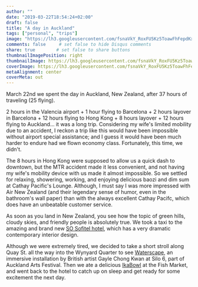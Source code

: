 ```yaml
---
author: ""
date: "2019-03-22T18:54:24+02:00"
draft: false
title: "A day in Auckland"
tags: ["personal", "trips"]
image: "https://lh3.googleusercontent.com/fsnaVkY_RoxFU5Kz5ToawFhFepdKxzbySQioJlhREOLr70U2TJbnUhMsTfELEWOnyyvxOrla2zscO_Ik4EbBZyyR8H6To8wZGEiObvvK0b6U8uNSVqhPQZuv4GcB58dJxT4h_Y9rnA4=w1920-h1080"
comments: false     # set false to hide Disqus comments
share: true        # set false to share buttons
thumbnailImagePosition: right
thumbnailImage: https://lh3.googleusercontent.com/fsnaVkY_RoxFU5Kz5ToawFhFepdKxzbySQioJlhREOLr70U2TJbnUhMsTfELEWOnyyvxOrla2zscO_Ik4EbBZyyR8H6To8wZGEiObvvK0b6U8uNSVqhPQZuv4GcB58dJxT4h_Y9rnA4=w1920-h1080
coverImage: https://lh3.googleusercontent.com/fsnaVkY_RoxFU5Kz5ToawFhFepdKxzbySQioJlhREOLr70U2TJbnUhMsTfELEWOnyyvxOrla2zscO_Ik4EbBZyyR8H6To8wZGEiObvvK0b6U8uNSVqhPQZuv4GcB58dJxT4h_Y9rnA4=w1920-h1080
metaAlignment: center
coverMeta: out
---
```


March 22nd we spent the day in Auckland, New Zealand, after 37 hours of traveling (25 flying).

<!--more-->

2 hours in the Valencia airport + 1 hour flying to Barcelona + 2 hours layover in Barcelona + 12 hours flying to Hong Kong + 8 hours layover + 12 hours flying to Auckland... it was a long trip. Considering my wife's limited mobility due to an accident, I reckon a trip like this would have been impossible without airport special assistance; and I guess it would have been much harder to endure had we flown economy class. Fortunately, this time, we didn't.

The 8 hours in Hong Kong were supposed to allow us a quick dash to downtown, but the MTR accident made it less convenient, and not having my wife's mobility device with us made it almost impossible. So we settled for relaxing, showering, working, and enjoying delicious baozi and dim sum at Cathay Pacific's Lounge. Although, I must say I was more impressed with Air New Zealand (and their legendary sense of humor, even in the bathroom's wall paper) than with the always excellent Cathay Pacifc, which does have an unbeatable customer service.

As soon as you land in New Zealand, you see how the topic of green hills, cloudy skies, and friendly people is absolutely true.
We took a taxi to the amazing and brand new [SO Sofitel hotel](https://sofitel.accorhotels.com/gb/hotel-9149-so-auckland/index.shtml), which has a very dramatic contemporary interior design.

Although we were extremely tired, we decided to take a short stroll along Quay St. all the way into the Wynyard Quarter to see [Waterscape](https://www.aucklandfestival.co.nz/events/wastescape/), an immersive installation by British artist Gayle Chong Kwan at Silo 6, part of Auckland Arts Festival. Then we ate a delicious [IkaBowl](https://ikabowl.co.nz/index.html) at the Fish Market, and went back to the hotel to catch up on sleep and get ready for some excitement the next day.

<script src="https://cdn.jsdelivr.net/npm/publicalbum@latest/dist/pa-embed-player.min.js" async></script>
<div class="pa-embed-player" style="width:100%; height:480px; display:none;"
  data-link="https://photos.app.goo.gl/sbETDD5267efn9uH9"
  data-title="56 new photos by Jorge Cortell">
  <img data-src="https://lh3.googleusercontent.com/G6ZIN4a6umYc85qdFnMkp6s8zefExPGd7Ol4DkhOWbbKc4vGIfNaMvJOrpo8RaTfKTty1YLvNw01AftQFr7MrUaIT1wJa6hhxepf-MJTc4apPwabxhqTYyKbcjovbmuEMlZLb4a4szQ=w1920-h1080" src="" alt="" />
  <img data-src="https://lh3.googleusercontent.com/9k1GClM8X1y0Q5Z95yGa2CnQKjQUft38v8cQvjO3E0EiPzNaiIPN6tDiik4zb84o1lfbrJ14tYOjTkw7GOemfItkgnqo_YLj4LdOrXNyHtQjF2dAdNMnKW90tdQRyxb0-tAcbJ-rMQk=w1920-h1080" src="" alt="" />
  <img data-src="https://lh3.googleusercontent.com/T34AZZkfL4S6-CRWI2sE7b9QEpx47urmGEAjxW1L1kj1fnbaffaaGwkPH25aXTF7ffAZPbzKPFkfNB368cdsG8NZGWdz_3RdLbXCdF3w0QZ8vw3cycH5ceKjNkfZwxgnDJvcKK-JhMk=w1920-h1080" src="" alt="" />
  <img data-src="https://lh3.googleusercontent.com/aYveMsfamNSjTiWewaJxCNKw6iH2gqBrdzHkSp7FUO-EUVM-QD2nzRFKvlxkRPLtImprRSxS634ci5VSeTl3VjnHYrMpEVtTu9RSEON3ocjVvSF9AdOslHLWiRdG7F2QtBM-YmlhV_E=w1920-h1080" src="" alt="" />
  <img data-src="https://lh3.googleusercontent.com/oFdiJG5w8Ryn_JTKy6krOQdpqdNjNRkykgqcQp2OdofGW4WGBgefkCtxf5oqa0d82LTaoFS9KvJgCxDYr4u3IKG3KuFwdOtoGTKwIFqBCDm2I6ubTImQRpCCBXkSnD9f4XgjpaXzJFo=w1920-h1080" src="" alt="" />
  <img data-src="https://lh3.googleusercontent.com/H7yFy6ujQ3BxEvVN3ZUkb6M4-5qWT-VO-jbCu1mZ8xAs_kwNJXPXrEWlKgB7x0h1X1j9hg26fcZ_3A9-GLO-A1k7jq248ar4p5u7XapYes3qPOLYQlL0AsxQZ_6XhysDrsojFzYXVKY=w1920-h1080" src="" alt="" />
  <img data-src="https://lh3.googleusercontent.com/2tw8ZbfCcKguyxY9QTu_pphMtIcMOQZen4mbgE4CnCXCcr6WVkB9PoyVpQC4uiXDhh416GkMWHtwLyHO8a-eqYgeWMOWBa5IGVnd3e41oVHoibiuobzLagILyfWHsZm0em2br1FI2UQ=w1920-h1080" src="" alt="" />
  <img data-src="https://lh3.googleusercontent.com/CfJfTBxwxkV06oUAj-mOzRvKud3ym_0uZ5eLQK8MC2Wv56URDpnNlbT3bsnsLL5BnXtkTWZAqLscwLWkDmM23YK2_wIskxMMcKGEF47yR35WthX0Ibk9ggJb2Q8n-pB6O9rXffsB0BU=w1920-h1080" src="" alt="" />
  <img data-src="https://lh3.googleusercontent.com/uf6nFebFB_4ZR42GhhScMR_bFBJ1SBACEsNSBURTaOylQvuXync-KMfnY9Q2aGWFQZ_k4hB72a7ttuDzLHcwF6ZTnP4RkgYiUgXL1aDzytRD579tmuwO2VZflZgo5sZ_6R4vsNeRq8U=w1920-h1080" src="" alt="" />
  <img data-src="https://lh3.googleusercontent.com/Nrku0TKQmlJJhassOfO5HvyQBGkFbZS0xkhuIlsUB5s_SUlC3UGm5HxPgHckD41-D6CrQxfXNv5w1GWYWpsjnwuuwAI7JqwUGnFFPAZfsbAIdE5LitdXqL5rSFuST9WJkeKgBZAO5Kc=w1920-h1080" src="" alt="" />
  <img data-src="https://lh3.googleusercontent.com/ijhJrmWC61NQsDezUyaYyiBHWMDfdn8EYhwjaZHLfwCgcUVgjXW3OOFo38qXTunFFj48jm-q_ZIwGl5nyXnTVwScZ2_yhy-dWdIRnQgWcSn6LkqaxqfP65Sewz0l2bRR56uJCPElG0I=w1920-h1080" src="" alt="" />
  <img data-src="https://lh3.googleusercontent.com/ymuT81bX2pm6Tqa2-gc_h_L8qyMR4gBnwVHd07qDuOiAnNcaxe8diYP79x8eCpWCCwCeuj0NWg3EmnBhtp04Cx2bl4a_H0i69XE2wMzMPU_cTwYItfMucCeotfsjx4mz2Cmxjkos8-M=w1920-h1080" src="" alt="" />
  <img data-src="https://lh3.googleusercontent.com/AbwxBo7R6qfgA06GM8XVUJcMW8SxVyOLWdkieOldilsCZYV9zVFTO2YLunsYH7Oe14Aef7X-Ar353U14ubYUzvvLArNOXiVgS6n6YvuS_lNJNxnOP03NBhAxaFyAQ-DMMYYGQuaZilM=w1920-h1080" src="" alt="" />
  <img data-src="https://lh3.googleusercontent.com/drPIKKXTUzbu2ACBH0XGlFRicWoBf_IAXX3kDs5pVHtNwHBQ4qJM_Ll_JPz3l4vHJ8GEnIou-LXK70OXjy4hi1U2B2xa8faPXGUiXtGnjh6mwsyrtNlMrMSBw31ha49Toa0bOKq862E=w1920-h1080" src="" alt="" />
  <img data-src="https://lh3.googleusercontent.com/q8IcMdnuYoBoqr-tjroYivRBRAaF_op8v-bA4L61Ke9PD8xipdstVxyn6fyCMrsAxEJdisbFFeQmgJ7Chjrj1iuH4gaEOtKLvxoSNxXSMRxh5Les15SaGmTkVJjcDElD2C0srEwbfI0=w1920-h1080" src="" alt="" />
  <img data-src="https://lh3.googleusercontent.com/7tjpYg5Up3hR6GcGStovnPPtPHoNRI56y5zaLt4hFcQDdR41ikTBVNPQKEo5HWp-lQ5gCDAwURSG70ZC6Q-whGajlHQ7AA7KDpoOMJh9B4ZryaYnGJB9pE26z21C_PPggniAAa8L5gc=w1920-h1080" src="" alt="" />
  <img data-src="https://lh3.googleusercontent.com/2XobgVpgLa1h-hZJASMMrtuptrF3pQgOXnzVaXV7ykk7_SiNnbW0BKLqG9yQpAylV_xdWDd8nSXGenv60TAi9szQrxVjEU3EB179PhWp5HiYWR9siceOUvJgYrrH8OqlUjRdzD-vHFs=w1920-h1080" src="" alt="" />
  <img data-src="https://lh3.googleusercontent.com/CIMb6ujElTN4Zop2T7QK1T5OEYjwAxFGBP45VAlVlQgjcI2H0r72vibM004aSVq5smSpai2fnbIu9pdm3N4vWJg3tJey_Y5L_onp4C-AnWeDbpfSic6LJJjIFBRRjQKYaTHxlyt9dEU=w1920-h1080" src="" alt="" />
  <img data-src="https://lh3.googleusercontent.com/h_F6cqbq8sFbQVytPUzLEOg3CyKUG3uWe6Ok4Woqg4kT7M-DG3jNx0EjgUn7WccFgsM5HW8nbXP6Q5r-6hgB0NO50UcjGCQm0k_PGTqUYEocJXr6rPkvkxy7ZOQsiLG9bvZOT-qaqVw=w1920-h1080" src="" alt="" />
  <img data-src="https://lh3.googleusercontent.com/PiryKDq_x1xUxjuQ5YpUCVXpore7Ka9NIEdAp4ozNQsRkmDRAjCflgZnwA1tetQ2vrrSZbTV64pKNbgTTBz-PAVdTMdqjSNlgxK76_lF3FZGYeFag3vad27UeYX8VgCY_MCoeO3uVjQ=w1920-h1080" src="" alt="" />
  <img data-src="https://lh3.googleusercontent.com/3wjzlJGc4tdKSCIBIjHprFl7Nh3EmHU9pdQJ17xSS2bJCi8yV0mEzQYg7xz77Ii3fkh2ZRFDVbnr5NxbPVluZAKop1YQAIKaCZJOTIIPbqDQDIXXUOG3dEx3w9-FUh1UhDhuKhZWYEg=w1920-h1080" src="" alt="" />
  <img data-src="https://lh3.googleusercontent.com/JYJFxwdsMDh2mZfFF6xZHCNOMSD-8RpETnaE51K7XR4NkCGyDm0rlbWcP-XQOgFA7yg-493H5-uG22PuhTgHY6nBG2dBTDZS0-GQ_pr4BfSYo9DiRf2OLRlCoN_elbe0vRjPXdghUYg=w1920-h1080" src="" alt="" />
  <img data-src="https://lh3.googleusercontent.com/fyoJZDHNUN27VmXcX-00yzS0ntxwaEoIpVLv24W34yO13wBHGyh5UX0dRcbMwmAVn6tLuUp7K2kAHr3_ExzSd03dgXGPP3l3S-HKH38b0eNToDR__dcHYjtBsxg6-Bx5CeVhrR10PSw=w1920-h1080" src="" alt="" />
  <img data-src="https://lh3.googleusercontent.com/if289rShplEx5A0825FAtp08QaWcikGIm3xn9iigpyzR9AK005Pply5tUp_iuxT7RM0ItDgTirbr68XCWSJzKuOLGoOt8nT2EpU9o5V_VkcOkzNkdPvvOfm6OQTG3xTWCQD-eA3Bt14=w1920-h1080" src="" alt="" />
  <img data-src="https://lh3.googleusercontent.com/qviaxWFkJUwTz_x9YEcNklsCMkX5Yp6IUg86sNIka6ETGJZbmEC2R4q-Odv651F04x2YNtyWDZv2PaZkJNHHFXjSrVY9fSGXtZEwcHT-YbUr1DD0645JMB49xzU7kC97BrAEOrylc5Q=w1920-h1080" src="" alt="" />
  <img data-src="https://lh3.googleusercontent.com/8L0df2OMEW2G5nSti3znmzQb8Mub_EfaEY0_bBETx1OeTtsjLtelPeXT0aFtGrtidQNq0zOJF8CyfQxBjAhM7Sv2Tq-RFrmqi7VYwVRumFV7e4Ecy9LndKtWPrIKpv4-xsow2N79VRw=w1920-h1080" src="" alt="" />
  <img data-src="https://lh3.googleusercontent.com/A-6GPuE3ZZkx9YPhkA9xnDMPWGD9-_3fJ9_cxAfHj3D9EWeuDBwYgkFFW8sJ_6U090rzFmjlOX6IPEK7GeGG2J3qQftw4sHqRxks_V8KGKv8o9rjzJVbQYJ5udEykcXwzH2uanhy9YE=w1920-h1080" src="" alt="" />
  <img data-src="https://lh3.googleusercontent.com/aD3xGAwgddDC2Os4yPJdzujatjwaU6iRrfXy6p_kgZYYUoqI3H3_4fGAon3XfacMpR7h2rPpL6zHPYb9vqtC9d4aackIORraogf8LtiaSUJLk-Rn1wrE5LPBHvkzsM_WEPsMjrgraK8=w1920-h1080" src="" alt="" />
  <img data-src="https://lh3.googleusercontent.com/PqJHB9gJJ8XEw0ienmTxUfNtk-eQWblfSTdW5MDhDv6AL_rGIAkGpylWksVJp6u1YYIiaQQ-ICd9jHKlfTQb0RPYMEGSUDzaoKJTMGztl9H158TVCjc9KMTHkxIgz_FjXTyelCcLJD4=w1920-h1080" src="" alt="" />
  <img data-src="https://lh3.googleusercontent.com/9qCOQpIKxDVBkgmTcmTSk3CtYXrdWKQhTM4EiuhM7_R5RBnyghExsh3vBmv_xQIKw55_bDNaPCcCz1jPAT-xwTnox0Gdm3TFyMAwWIsNt1JcLBvnwuaMBiRMGvGSiokIIU_HoXSkthw=w1920-h1080" src="" alt="" />
  <img data-src="https://lh3.googleusercontent.com/7mMreM5cD_XgxaGjT16Ak3x2MI-pJSVqTOVHHZ42LFAhzXHCzOoSRraa2OTSFJhwYXEdQgNy8A31n2C3sSzE8oGOElnBeCKLDjrlwwc3MSjOed_gOaSbOos3-cBVyU4RaI7dOes_QvI=w1920-h1080" src="" alt="" />
  <img data-src="https://lh3.googleusercontent.com/fW0gFObFwm2-3yZlFZ6dmKqKbs0RbE-de_6GutwlGq5zjOHVNIZY5ChbcA31EwV_8owvKvyNjHt3J5u12AgsK9pVARurZMWVrpiZL1A6qFSGSkCzamkhRs-Csvglzg0Fk5k7Zm88FiE=w1920-h1080" src="" alt="" />
  <img data-src="https://lh3.googleusercontent.com/pGbzgH9eGe869ONF1-XRfZWfxvu_hBcOBD43c2ugcO57K2HL85_IZnXxGYh4-3iAFkYm213oOmfw3xze_mxo3srUZZB2w5fheuP76S2ccc8UqIYroGiX7bXSLcjGEe3-SBw3GegPL6k=w1920-h1080" src="" alt="" />
  <img data-src="https://lh3.googleusercontent.com/tPHB_Uqykp4RVzcR_7sjEu9oPFPupURc3ytV0kKi5ME_ffYuLdq7oxwHuvZ1vWkjsNiHLl0Ud1f1wj8QsNHQRtuCYuEjAu-lbqlHg8cvCm5VVQX6a71B9KVt6UyuvZJJXCf3-8T2a3U=w1920-h1080" src="" alt="" />
  <img data-src="https://lh3.googleusercontent.com/rQR6rJfpUTeUHrOtMqaDa95UXKwh-wVoBhx-PyaqfnWDuEXIDtQ5Y3wY6ismi_qUwoz4hZ6LUmfI07lGJq8M6HVUi01oZ6diKa6F0gevCft9cXWz2xVm4e46i507AfvnM-Oh-3wf-TY=w1920-h1080" src="" alt="" />
  <img data-src="https://lh3.googleusercontent.com/Mmdi9zhIb87-3gkoMSet0q6-ZwWT2werpPbcZRexh6sa1OV08spPbbl2TAsILkwnx9U87Kj_46DMr0G5mjNzx35KlYV9siE0BpDtlNnw7iijINoDLi5elIeOpmGFfNNusTvZaOPLGgQ=w1920-h1080" src="" alt="" />
  <img data-src="https://lh3.googleusercontent.com/fGJ43AV5kP18s9u1FMcO2ZCA3ihg0CZ5Bp3LRR0HQdS1mQ8bVFBhB7D8YVNB9uBWLnGJbNgIGjM07G0pXxOmErlZVeaRdOwdHx24IkS-yS54MKgPiCxgUnW3rm1uLPMJcfV74Si3LqA=w1920-h1080" src="" alt="" />
  <img data-src="https://lh3.googleusercontent.com/Q9DHM0p32dvBYqCccpQyCg4lsiMkVtCwMPWVcfRlugyw2K4CY49OgvusLXvP0ebVIhAdPy0qb53tF0I76ov5Kwp72PsB5q-m5IS8ovwmr4pz8Pa6meHY1RaPVDJnZpdw0U--GwUULik=w1920-h1080" src="" alt="" />
  <img data-src="https://lh3.googleusercontent.com/uPDY9nN_7lwjjcFpQHu4L4N9r79g23gqp6wO4QOCRJcf4DVJlFW5fK2Rc-GPfNVgg_8dMmo3svEk-OpXilDJWNZmR-pc6cOko7v3DpxB5YFxxTkM49fo-GtOLEpEH9n4t5yKxg_BYUA=w1920-h1080" src="" alt="" />
  <img data-src="https://lh3.googleusercontent.com/M2raXRtQpieJe0o8IT86GQikAO9CyLdyZ-etY7R27tmlIUv8FCWWQmhOuCZhyDnFBvrUedUzQ403L9sbAnjXMz0xdEr5m_CYEo3aDaEcDG-VmSa9FzEP0vZVBvCVkPJD4dbH01lAhio=w1920-h1080" src="" alt="" />
  <img data-src="https://lh3.googleusercontent.com/MHmeDAbxX0HPYeVjbkH9zHbebVme9BmhuuaQejZuhG-2j-T4fH9ei7J0TbiTFUc3tSVFZZvafMpe--E2ElobijQJ3Omdk1Pnqdo8m7BZreaMgziGeemyloVI_x6UaKxpHMX7neuElQA=w1920-h1080" src="" alt="" />
  <img data-src="https://lh3.googleusercontent.com/YUA-6bWiZlXPzQpK7lvnW89rL38GyENGfOZaLo9YOT5CLDNeGVFnI0twR5-2t8zPC-M4lmhm8jjG989x_J0yp-fHPGdWqJm7P56mq4_0FLA974aRPUN5-Z37NiWAAVA567q9tdhA3sY=w1920-h1080" src="" alt="" />
  <img data-src="https://lh3.googleusercontent.com/o9ClqGSLvG8vBf6ucqTph56zVnmDdEjOtzujjAbPnqr9qXhttYd1RtYpPgKSCMzVrNxKaBllYGARn5-Gbj0W6L0oUfQlyd12S7SG1o_Un8H6r87M8QTm89a70dinLKUpORD2U2R2pMg=w1920-h1080" src="" alt="" />
  <img data-src="https://lh3.googleusercontent.com/uirOaoBlQhryOVP3nzFORTdAeGJyIuI7r8JXngJi_rJMznf5c2oP8nJoEgRjxZSfUqsFKpO203p2oOUXFj--19W5yh7Bz--EQ7Yzv6N1aKKvQAIYOcy2hBk0SFcGsJhi6MbD1jzKLM8=w1920-h1080" src="" alt="" />
  <img data-src="https://lh3.googleusercontent.com/v7d-LIscJu_SxsGS6mcgi9bQhdTRyjXras3B9TSLu51GIszREIpEF8zS3NbmmBQTHhy83IGpvipBkJgIxtJN4Ow4EUl6rdhoDP9KiqhI5pMVDvOjSTXJqZk4X04N2Nl7oPOLAlwmoKY=w1920-h1080" src="" alt="" />
  <img data-src="https://lh3.googleusercontent.com/5A9Ry_W_WXcPft5KON4JoVSl7SusU9hyIzwFsahKX4dk_2J99jlxVMRl_JhuyqRKsGEnoUtMdOxfRMcwIckseXTMp0ZtPukIrR0IROCHOz9uUCdshCMMswUbG8Ff1zgopDBrUg-XLtU=w1920-h1080" src="" alt="" />
  <img data-src="https://lh3.googleusercontent.com/PRCzDE7QMwVrhr5gWqW2QVS58sgWBem2YRpTMPemB8YDQ0shWZ9BrjKg6lMKiOk30Hz6Pry9XJ84vzhWXZs-6qF1BPzkSiZw5Bd0illfg4jCKwGsSYc1rXtj4TVYfO_E44UX4rHin0g=w1920-h1080" src="" alt="" />
  <img data-src="https://lh3.googleusercontent.com/vlKpGUUMYJn9Q-v14CXmCS3iWcaOtVV7cxiIBHO15wbBUrM1Q3F204AJBJcM12dW1t7lymtiS0gIXBUd2OwR3WbiR_X4CPYfS69gqi_Zw8-_vTB2BVPLrIaLueZJOjZZ4RyFR2mC34M=w1920-h1080" src="" alt="" />
  <img data-src="https://lh3.googleusercontent.com/HALglRr--OBcsG2bLJNq9gw10SGqr8WE_ukjhd9EiA_ece5U5GRmHXAbfr_x09HpLSMt6PmXxYQ42Zjl72EwplxnzyBWHrfJRPw8EQqYjpGiFaGb4002FdGhLOtsHt5L5rXaQgnXjc0=w1920-h1080" src="" alt="" />
  <img data-src="https://lh3.googleusercontent.com/q8fbe-mfnh1Qa68yHoxWlmqYc5KfDxvfPF4Qjx2ghObjQ8NvF5AKu1L8qbbe0liQOhH6R7FuBULKpcxvWBVJXwbWcoXKpAFIY0BSVc2YLwtQb4qDdxoObfrjthf9CYGlRxR9K5F9o6g=w1920-h1080" src="" alt="" />
  <img data-src="https://lh3.googleusercontent.com/qqHWmgeMc655MbbqkDCGGmNhhUz6rYDs1qJkGJNB3NKKODu7StElJ3bT-A-WwTlNeN2iZwviEjCrxM5jrx5Ba3tKOgVXltJFKZIrOkFMeS-YicLD4N1hFYdoypGVBoxfWOTx3uc5EUw=w1920-h1080" src="" alt="" />
  <img data-src="https://lh3.googleusercontent.com/kN7fGvx9VgYtSJ8eNTtm-_4wuzuNZdR8Wc-l5HJcMTphllbw5fZtH68EsSBHlCr2SqEfI_EeZ7GzCJOedGi9zJpUtf0WuNFP2satahOIwTVAMtV8QCHVrYATm068BCe0n00jSw6tviU=w1920-h1080" src="" alt="" />
  <img data-src="https://lh3.googleusercontent.com/VmcMZWRiVKKias7C0OOhLPgjE1Vh263S69ejn1d095zXJWlgYiPwW4Y0edgH1eY-DpmNeSaFSoj2Xr5cHq_2fmFig0YNMCuWcAJvYet8gTImSXkDMBlDDMufYaTrEgitU1LdKpp4vNI=w1920-h1080" src="" alt="" />
  <img data-src="https://lh3.googleusercontent.com/PmKya-DUq0A2BvCWrHAc1SfJQYAXtn6Z53CtYss6cdwTsAzVv9i_W4_q0SW2Aoy1Z8M-bMc-8ErCwdmS1huZOCVK_24X1hM5CvhgT4gWLbf1TtceBfMAnHBsg7NWi-3Md7ZvpdWrFFY=w1920-h1080" src="" alt="" />
  <img data-src="https://lh3.googleusercontent.com/BPfIe29GbUeX3coHWt7dpu-vUdAFZ_tNpgePDK3KFqaz7O-4eSIXuiyDtcIKS1GCH3xPjduBJKx8m02KMzvVVReGgG6BONfK18WLeHlFu8d2kKfRc2vL9hb2E0GVf2yj731-KAdknHI=w1920-h1080" src="" alt="" />
  <img data-src="https://lh3.googleusercontent.com/0OS1CenE8Uy795ohyRnM698Zm_T7OIxdxlG4UEQS_Ch-TzHAc_Hpj1spPHfhDIB9dFt__75Lc8oXZeSYny1-rrPFeXQpRrOEeEnB-p8jQ5vD2AGqNyM8zSoJ3lMKqeTGTVwB0gFbv50=w1920-h1080" src="" alt="" />
</div>
